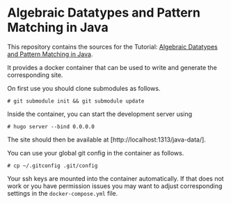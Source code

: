 # Algebraic Datatypes and Pattern Matching in Java

This repository contains the sources for the Tutorial:
[Algebraic Datatypes and Pattern Matching in Java](https://sebfisch.github.io/java-data/).

It provides a docker container that can be used to write and generate the corresponding site.

On first use you should clone submodules as follows.

    # git submodule init && git submodule update

Inside the container, you can start the development server using

    # hugo server --bind 0.0.0.0

The site should then be available at [http://localhost:1313/java-data/].

You can use your global git config in the container as follows.

    # cp ~/.gitconfig .git/config

Your ssh keys are mounted into the container automatically.
If that does not work or you have permission issues
you may want to adjust corresponding settings in the `docker-compose.yml` file.
